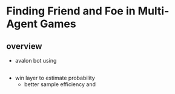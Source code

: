 # Finding Friend and Foe in Multi-Agent Games

## overview

- avalon bot using 


## 

- win layer to estimate probability
  - better sample efficiency and 